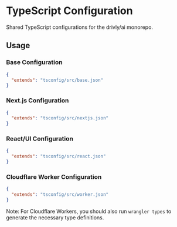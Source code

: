 # TypeScript Configuration

Shared TypeScript configurations for the drivly/ai monorepo.

## Usage

### Base Configuration

```json
{
  "extends": "tsconfig/src/base.json"
}
```

### Next.js Configuration

```json
{
  "extends": "tsconfig/src/nextjs.json"
}
```

### React/UI Configuration

```json
{
  "extends": "tsconfig/src/react.json"
}
```

### Cloudflare Worker Configuration

```json
{
  "extends": "tsconfig/src/worker.json"
}
```

Note: For Cloudflare Workers, you should also run `wrangler types` to generate the necessary type definitions.
